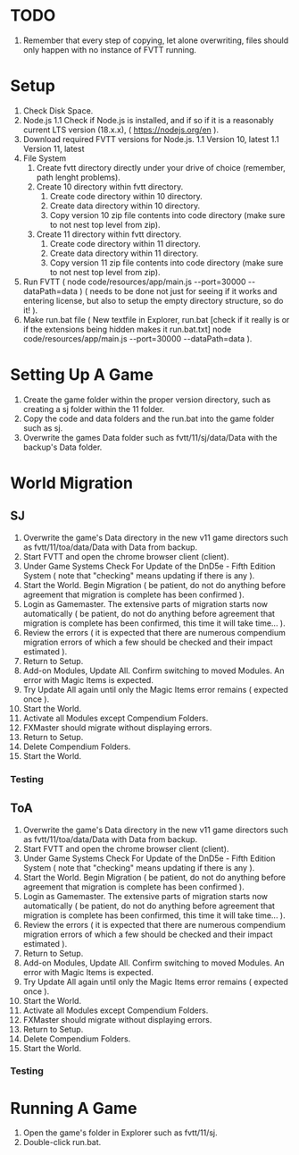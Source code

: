 # TODO

1. Remember that every step of copying, let alone overwriting, files should only happen with no instance of FVTT running.


# Setup

1. Check Disk Space.
1. Node.js
1.1 Check if Node.js is installed, and if so if it is a reasonably current LTS version (18.x.x), ( https://nodejs.org/en ).
1. Download required FVTT versions for Node.js.
1.1 Version 10, latest
1.1 Version 11, latest
1. File System
    1. Create fvtt directory directly under your drive of choice (remember, path lenght problems).
    1. Create 10 directory within fvtt directory.
        1. Create code directory within 10 directory.
        1. Create data directory within 10 directory.
        1. Copy version 10 zip file contents into code directory (make sure to not nest top level from zip).
    1. Create 11 directory within fvtt directory.
        1. Create code directory within 11 directory.
        1. Create data directory within 11 directory.
        1. Copy version 11 zip file contents into code directory (make sure to not nest top level from zip).
1. Run FVTT ( node code/resources/app/main.js --port=30000 --dataPath=data ) ( needs to be done not just for seeing if it works and entering license, but also to setup the empty directory structure, so do it! ).
1. Make run.bat file ( New textfile in Explorer, run.bat [check if it really is or if the extensions being hidden makes it run.bat.txt] node code/resources/app/main.js --port=30000 --dataPath=data ).


# Setting Up A Game

1. Create the game folder within the proper version directory, such as creating a sj folder within the 11 folder.
1. Copy the code and data folders and the run.bat into the game folder such as sj.
1. Overwrite the games Data folder such as fvtt/11/sj/data/Data with the backup's Data folder.


# World Migration

## SJ

1. Overwrite the game's Data directory in the new v11 game directors such as fvtt/11/toa/data/Data with Data from backup.
1. Start FVTT and open the chrome browser client (client).
1. Under Game Systems Check For Update of the DnD5e - Fifth Edition System ( note that "checking" means updating if there is any ).
1. Start the World. Begin Migration ( be patient, do not do anything before agreement that migration is complete has been confirmed ).
1. Login as Gamemaster. The extensive parts of migration starts now automatically ( be patient, do not do anything before agreement that migration is complete has been confirmed, this time it will take time... ).
1. Review the errors ( it is expected that there are numerous compendium migration errors of which a few should be checked and their impact estimated ).
1. Return to Setup.
1. Add-on Modules, Update All. Confirm switching to moved Modules. An error with Magic Items is expected.
1. Try Update All again until only the Magic Items error remains ( expected once ).
1. Start the World.
1. Activate all Modules except Compendium Folders.
1. FXMaster should migrate without displaying errors.
1. Return to Setup.
1. Delete Compendium Folders.
1. Start the World.

### Testing


## ToA

1. Overwrite the game's Data directory in the new v11 game directors such as fvtt/11/toa/data/Data with Data from backup.
1. Start FVTT and open the chrome browser client (client).
1. Under Game Systems Check For Update of the DnD5e - Fifth Edition System ( note that "checking" means updating if there is any ).
1. Start the World. Begin Migration ( be patient, do not do anything before agreement that migration is complete has been confirmed ).
1. Login as Gamemaster. The extensive parts of migration starts now automatically ( be patient, do not do anything before agreement that migration is complete has been confirmed, this time it will take time... ).
1. Review the errors ( it is expected that there are numerous compendium migration errors of which a few should be checked and their impact estimated ).
1. Return to Setup.
1. Add-on Modules, Update All. Confirm switching to moved Modules. An error with Magic Items is expected.
1. Try Update All again until only the Magic Items error remains ( expected once ).
1. Start the World.
1. Activate all Modules except Compendium Folders.
1. FXMaster should migrate without displaying errors.
1. Return to Setup.
1. Delete Compendium Folders.
1. Start the World.

### Testing



# Running A Game
1. Open the game's folder in Explorer such as fvtt/11/sj.
1. Double-click run.bat.
